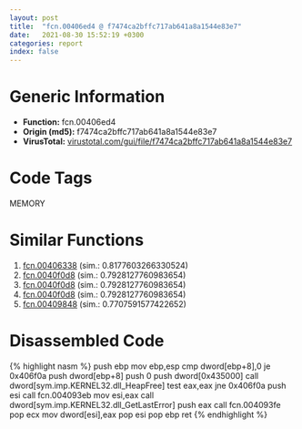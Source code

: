 ```yaml
---
layout: post
title:  "fcn.00406ed4 @ f7474ca2bffc717ab641a8a1544e83e7"
date:   2021-08-30 15:52:19 +0300
categories: report
index: false
---
```


# Generic Information
- **Function:** fcn.00406ed4
- **Origin (md5):** f7474ca2bffc717ab641a8a1544e83e7
- **VirusTotal:** [virustotal.com/gui/file/f7474ca2bffc717ab641a8a1544e83e7][virustotal_ref]

# Code Tags
<span class="tag" id="MEMORY">MEMORY</span>


# Similar Functions

1. [fcn.00406338][similar_1_ref] (sim.: 0.8177603266330524)
2. [fcn.0040f0d8][similar_2_ref] (sim.: 0.7928127760983654)
3. [fcn.0040f0d8][similar_3_ref] (sim.: 0.7928127760983654)
4. [fcn.0040f0d8][similar_4_ref] (sim.: 0.7928127760983654)
5. [fcn.00409848][similar_5_ref] (sim.: 0.7707591577422652)


# Disassembled Code

{% highlight nasm %}
push ebp
mov ebp,esp
cmp dword[ebp+8],0
je 0x406f0a
push dword[ebp+8]
push 0
push dword[0x435000]
call dword[sym.imp.KERNEL32.dll_HeapFree]
test eax,eax
jne 0x406f0a
push esi
call fcn.004093eb
mov esi,eax
call dword[sym.imp.KERNEL32.dll_GetLastError]
push eax
call fcn.004093fe
pop ecx
mov dword[esi],eax
pop esi
pop ebp
ret 
{% endhighlight %}


[similar_1_ref]: /report/fcn.00406338@71550f1ee4f4626545a4bffe6d950f12
[similar_2_ref]: /report/fcn.0040f0d8@611c38a89d4c34c8de91e651e6e21379
[similar_3_ref]: /report/fcn.0040f0d8@d9931aa9e2aa8f7bd7ae2f1864773c9d
[similar_4_ref]: /report/fcn.0040f0d8@60afddb38f339b96494ffc49b47643e5
[similar_5_ref]: /report/fcn.00409848@05b2df012ca643e48165b13c69ab624a
[virustotal_ref]: https://www.virustotal.com/gui/file/f7474ca2bffc717ab641a8a1544e83e7